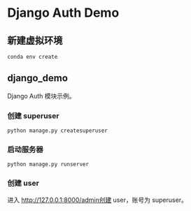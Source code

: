# Django Auth Demo

## 新建虚拟环境

`conda env create`

## django_demo

Django Auth 模块示例。

### 创建 superuser

`python manage.py createsuperuser`

### 启动服务器

`python manage.py runserver`

### 创建 user

进入 http://127.0.0.1:8000/admin创建 user，账号为 superuser。
